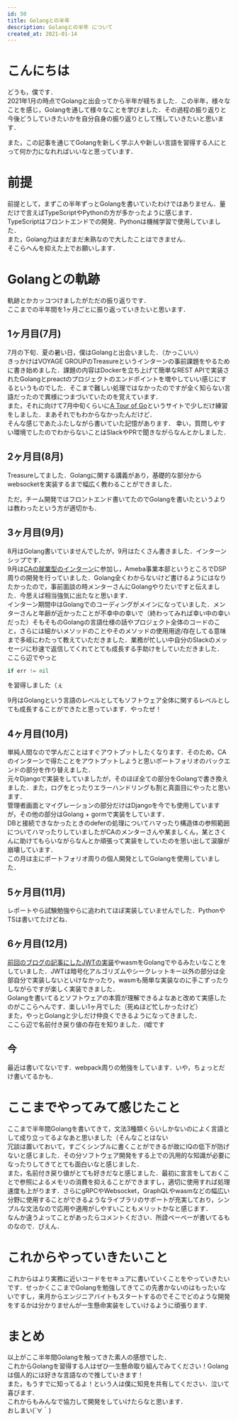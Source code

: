 ```yaml
---
id: 50
title: Golangとの半年
description: Golangとの半年 について
created_at: 2021-01-14
---
```


# こんにちは
どうも，僕です．  
2021年1月の時点でGolangと出会ってから半年が経ちました．この半年，様々なことを感じ，Golangを通して様々なことを学びました．その過程の振り返りと今後どうしていきたいかを自分自身の振り返りとして残していきたいと思います．  
  
  
また，この記事を通じてGolangを新しく学ぶ人や新しい言語を習得する人にとって何か力になれればいいなと思っています．  

# 前提
前提として，まずこの半年ずっとGolangを書いていたわけではありません．量だけで言えばTypeScriptやPythonの方が多かったように感じます．  
TypeScriptはフロントエンドでの開発．Pythonは機械学習で使用していました．  
また，Golang力はまだまだ未熟なので大したことはできません．  
そこらへんを抑えた上でお願いします．
  
# Golangとの軌跡
軌跡とかカッコつけましたがただの振り返りです．  
ここまでの半年間を1ヶ月ごとに振り返っていきたいと思います．

## 1ヶ月目(7月)
7月の下旬．夏の暑い日，僕はGolangと出会いました．（かっこいい）  
きっかけはVOYAGE GROUPのTreasureというインターンの事前課題をやるために書き始めました．課題の内容はDockerを立ち上げて簡単なREST APIで実装されたGolangとpreactのプロジェクトのエンドポイントを増やしていい感じにするというものでした．そこまで難しい処理ではなかったのですが全く知らない言語だったので異様につまづいていたのを覚えています．  
また，それに向けて7月中旬くらいに[A Tour of Go](https://go-tour-jp.appspot.com/list)というサイトで少しだけ練習をしました．まあそれでもわからなかったんだけど．  
そんな感じであたふたしながら書いていた記憶があります．
幸い，質問しやすい環境でしたのでわからないことはSlackやPRで聞きながらなんとかしました．

## 2ヶ月目(8月)
Treasureしてました．Golangに関する講義があり，基礎的な部分からwebsocketを実装するまで幅広く教わることができました．  

ただ，チーム開発ではフロントエンド書いてたのでGolangを書いたというよりは教わったという方が適切かも．


## 3ヶ月目(9月)
8月はGolang書いていませんでしたが，9月はたくさん書きました．インターンシップです．  
9月は[CAの就業型のインターン](https://www.takurinton.com/post/18)に参加し，Ameba事業本部というところでDSP周りの開発を行っていました．Golang全くわからないけど書けるようにはなりたかったので，事前面談の時メンターさんにGolangやりたいですと伝えました．今思えば相当強気に出たなと思います．  
インターン期間中はGolangでのコーディングがメインになっていました．メンターさんと年齢が近かったことが不幸中の幸いで（終わってみれば幸い中の幸いだった）そもそものGolangの言語仕様の話やプロジェクト全体のコードのこと，さらには細かいメソッドのことやそのメソッドの使用用途/存在してる意味まで多岐にわたって教えていただきました．業務が忙しい中自分のSlackのメッセージに秒速で返信してくれてとても成長する手助けをしていただきました．  
ここら辺でやっと 

```go
if err != nil
```

を習得しました（ぇ
  
9月はGolangという言語のレベルとしてもソフトウェア全体に関するレベルとしても成長することができたと思っています．やったぜ！

## 4ヶ月目(10月)
単純人間なので学んだことはすぐアウトプットしたくなります．そのため，CAのインターンで得たことをアウトプットしようと思いポートフォリオのバックエンドの部分を作り替えました．  
元々Djangoで実装をしていましたが，そのほぼ全ての部分をGolangで書き換えました．また，ログをとったりエラーハンドリングも割と真面目にやったと思います．  
管理者画面とマイグレーションの部分だけはDjangoを今でも使用していますが，その他の部分はGolang + gormで実装をしています．  
DBと接続できなかったときのdeferの処理についてハマったり構造体の参照範囲についてハマったりしていましたがCAのメンターさんや某ましくん，某とさくんに助けてもらいながらなんとか頑張って実装をしていたのを思い出して涙腺が崩壊しています．  
この月は主にポートフォリオ周りの個人開発としてGolangを使用していました．

## 5ヶ月目(11月)
レポートやら試験勉強やらに追われてほぼ実装していませんでした．PythonやTSは書いてたけどね．

## 6ヶ月目(12月)
[前回のブログの記事にしたJWTの実装](https://www.takurinton.com/post/49)やwasmをGolangでやるみたいなことをしていました．JWTは暗号化アルゴリズムやシークレットキー以外の部分は全部自分で実装しないといけなかったり，wasmも簡単な実装なのに手こずったりしながらですが楽しく実装できました．  
Golangを書いてるとソフトウェアの本質が理解できるよなあと改めて実感したのがここらへんです．楽しい1ヶ月でした（死ぬほど忙しかったけど）  
また，やっとGolangと少しだけ仲良くできるようになってきました．  
ここら辺で名前付き戻り値の存在を知りました．(嘘です  

## 今
最近は書いてないです．webpack周りの勉強をしています．いや，ちょっとだけ書いてるかも．


# ここまでやってみて感じたこと
ここまで半年間Golangを書いてきて，文法3種類くらいしかないのによく言語として成り立ってるよなあと思いました（そんなことはない  
冗談は置いておいて，すごくシンプルに書くことができるが故にIQの低下が防げないと感じました．その分ソフトウェア開発をする上での汎用的な知識が必要になったりしてきてとても面白いなと感じました．  
また，名前付き戻り値がとても好きだなと感じました．最初に宣言をしておくことで参照によるメモリの消費を抑えることができますし，適切に使用すれば処理速度も上がります．さらにgRPCやWebsocket，GraphQLやwasmなどの幅広い分野に使用することができるようなライブラリのサポートが充実しており，シンプルな文法なので応用や適用がしやすいこともメリットかなと感じます．  
なんか違うよってことがあったらコメントください．所詮ペーペーが書いてるものなので．ぴえん．

# これからやっていきたいこと
これからはより実務に近いコードをセキュアに書いていくことをやっていきたいです．せっかくここまでGolangを勉強してきてこの先書かないのはもったいないですし，来月からエンジニアバイトもスタートするのでそこでどのような開発をするかは分かりませんが一生懸命実装をしていけるように頑張ります．  

# まとめ
以上がここ半年間Golangを触ってきた素人の感想でした．  
これからGolangを習得する人はぜひ一生懸命取り組んでみてください！Golangは個人的には好きな言語なので推していきます！  
また，もうすでに知ってるよ！という人は僕に知見を共有してください．泣いて喜びます．  
これからもみんなで協力して開発をしていけたらなと思います．  
おしまい(´∀｀)
